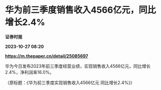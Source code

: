 # 华为前三季度销售收入4566亿元，同比增长2.4%
**证券时报**

**2023-10-27 08:20**

**https://m.thepaper.cn/detail/25085697**

华为今日发布2023年前三季度经营业绩，实现销售收入4566亿元，同比增长2.4%，净利润率16.0%。

（原标题：《华为前三季度实现销售收入4566亿元 同比增长2.4%》）